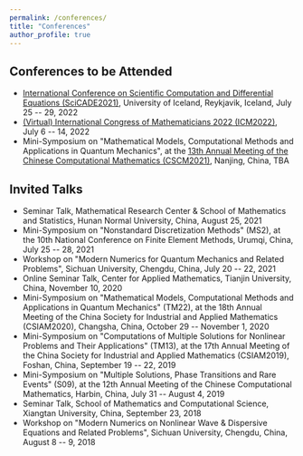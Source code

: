 ```yaml
---
permalink: /conferences/
title: "Conferences"
author_profile: true
---
```



Conferences to be Attended
------
* [International Conference on Scientific Computation and Differential Equations (SciCADE2021)](https://scicade2021.hi.is/), University of Iceland, Reykjavik, Iceland, July 25 -- 29, 2022
* [(Virtual) International Congress of Mathematicians 2022 (ICM2022)](https://www.mathunion.org/icm/virtual-icm-2022), July 6 -- 14, 2022
* Mini-Symposium on "Mathematical Models, Computational Methods and Applications in Quantum Mechanics", at the [13th Annual Meeting of the Chinese Computational Mathematics (CSCM2021)](http://cscm2021.com), Nanjing, China, TBA



Invited Talks
------
- Seminar Talk, Mathematical Research Center & School of Mathematics and Statistics, Hunan Normal University, China, August 25, 2021
- Mini-Symposium on "Nonstandard Discretization Methods" (MS2), at the 10th National Conference on Finite Element Methods, Urumqi, China, July 25 -- 28, 2021
- Workshop on "Modern Numerics for Quantum Mechanics and Related Problems", Sichuan University, Chengdu, China, July 20 -- 22, 2021
- Online Seminar Talk, Center for Applied Mathematics, Tianjin University, China, November 10, 2020
- Mini-Symposium on "Mathematical Models, Computational Methods and Applications in Quantum Mechanics" (TM22), at the 18th Annual Meeting of the China Society for Industrial and Applied Mathematics (CSIAM2020), Changsha, China, October 29 -- November 1, 2020
- Mini-Symposium on "Computations of Multiple Solutions for Nonlinear Problems and Their Applications" (TM13), at the 17th Annual Meeting of the China Society for Industrial and Applied Mathematics (CSIAM2019), Foshan, China, September 19 -- 22, 2019
- Mini-Symposium on "Multiple Solutions, Phase Transitions and Rare Events" (S09), at the 12th Annual Meeting of the Chinese Computational Mathematics, Harbin, China, July 31 -- August 4, 2019
- Seminar Talk, School of Mathematics and Computational Science, Xiangtan University, China, September 23, 2018
- Workshop on "Modern Numerics on Nonlinear Wave & Dispersive Equations and Related Problems", Sichuan University, Chengdu, China, August 8 -- 9, 2018


<!-- 
Conferences Attended
------
- The 7th Youth Academic Forum on Partial Differential Equations, CAMIS, South China Normal University, Guangzhou, China, November 27 -- December 1, 2020
- International Conference on Applied Mathematics and Interdisciplinary Studies, CAMIS, South China Normal University, Guangzhou, China, November 13 -- 16, 2020
- Workshop 2: Modeling and Simulation for Quantum Condensation, Fluids and Information, in A Thematic Program on "Quantum and Kinetic Problems: Modeling, Analysis, Numerics and Applications" (September 30, 2019 -- March 31, 2020), Institute for Mathematical Sciences, National University of Singapore, Singapore, November 18 -- 22, 2019
- International Conference on "Advanced Numerical Methods for Scientific Computation", Southern University of Science and Technology, Shenzhen, China, June 15 -- 17, 2019
- The 9th International Conference on Partial Differential Equations & Their Numerical Analysis, Changsha, China, September 9 -- 12, 2018
- Mathematical Model and Computation of Nonlinear Problems, Tsinghua Sanya International Mathematics Forum, Sanya, China, January 15 -- 19, 2018
- Focus Activity on Mathematical and Computational Methods for Quantum and Kinetic Problems, Beijing Computational Science Research Center, Beijing, China, June 7 -- 14, 2017
- The 6th Workshop on Recent Advances on Spectral Methods and Related Applications, Changsha, China, May 13 -- 14, 2017
- Workshop on Recent Advances in Scientific and Engineering Computation, Shanghai Jiao Tong University, Shanghai, China, May 4 -- 7, 2017
- International Workshop on Advances in Numerical PDEs and Fast Solvers, Wuhan University, Wuhan, China, December 12 -- 18, 2016
- The 9th National Conference on Finite Element Methods, Emeishan, China, August 19 -- 22, 2016
- 2016 Workshop on Optimization and Eigenvalue Computation, Peking University, Beijing, China, June 24 -- 26, 2016
- The 8th International Congress on Industrial and Applied Mathematics (ICIAM2015), Beijing, China, August 10 -- 14, 2015


Summer School Participation
------
* Tutorial on Modeling and Simulation for Quantum Condensation, Fluids and Information, in A Thematic Program on "Quantum and Kinetic Problems: Modeling, Analysis, Numerics and Applications" (September 30, 2019--March 31, 2020), Institute for Mathematical Sciences, National University of Singapore, Singapore, November 13 -- 15 & 25 -- 26, 2019
* 2019 PKU Summer School on Applied Mathematics, Peking University, Beijing, China, July 8 -- 27, 2019
* 2017 Summer School on Numerical Methods for PDEs, South China Normal University, Guangzhou, China, July 30 -- August 16, 2017
* 2016 PKU Summer Activities on Numerical Methods for PDEs, Peking University, Beijing, China, July 18 -- 23, 2016
* 2016 Spring School on Spectral Methods, Beijing Computational Science Research Center, Beijing, China, April 11 -- 15, 2016
* 2015 PKU Summer Activities on Numerical Methods for PDEs, Peking University, Beijing, China, August 15 -- 21, 2015
* Mini Course on PDEs in Biology and Computation, Xiangtan University, Xiangtan, China, July 6 -- 10, 2015
* 2014 Winter School on Multiscale Model Reduction, Hunan University, Changsha, China, December 8 -- 12, 2014
* Summer School on Computational Fluid-Solid Coupling Dynamics, Peking University & Beijing University of Technology, Beijing, China, July 12 -- 19, 2014
 -->


